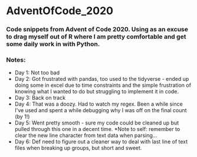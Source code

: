 # AdventOfCode_2020

### Code snippets from Advent of Code 2020. Using as an excuse to drag myself out of R where I am pretty comfortable and get some daily work in with Python.

### Notes:  
- Day 1: Not too bad  
- Day 2: Got frustrated with pandas, too used to the tidyverse - ended up doing some in excel due to time constraints and the simple frustration of knowing what I wanted to do but struggling to implement it in code.  
- Day 3: Back on track  
- Day 4: That was a doozy. Had to watch my regex. Been a while since I've used and spent a while debugging why I was off on the final count (by 1!)  
- Day 5: Went pretty smooth - sure my code could be cleaned up but pulled through this one in a decent time. *Note to self: remember to clear the new line character from text data when parsing... 
- Day 6: Def need to figure out a cleaner way to deal with last line of text files when breaking up groups, but short and sweet.
